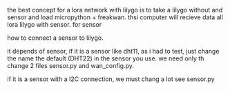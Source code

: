 the best concept for a lora network with lilygo is to take a lilygo without and sensor and load micropython + freakwan. thsi computer will recieve data all lora lilygo with sensor.
for sensor

how to connect a sensor to lilygo.

it depends of sensor, if it is a sensor like dht11, as i had to test, just change the name the default (DHT22) in the sensor you use.
we need only th change 2 files sensor.py and wan_config.py.

if it is a sensor with a I2C connection, we must chang a lot see sensor.py
